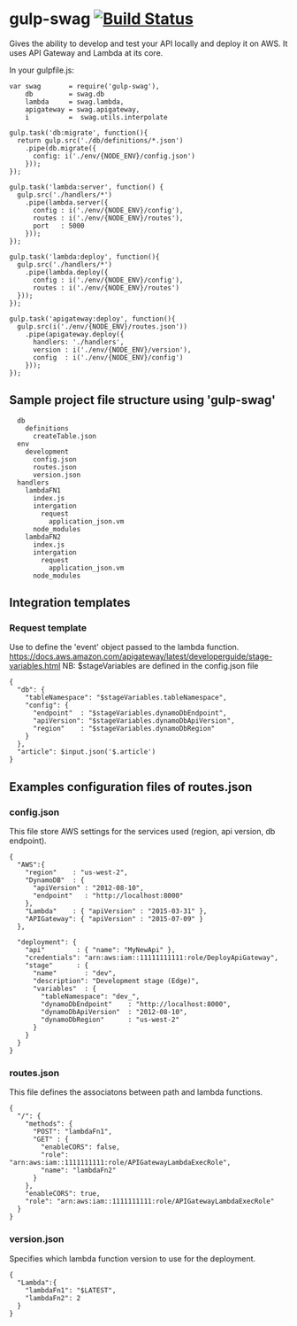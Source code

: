 # gulp-swag [![Build Status](https://api.travis-ci.org/zemis/gulp-swag.svg?branch=master)](https://travis-ci.org/zemis/gulp-swag)

Gives the ability to develop and test your API locally and deploy it on AWS.
It uses API Gateway and Lambda at its core.

In your gulpfile.js:


    var swag       = require('gulp-swag'),
        db         = swag.db
        lambda     = swag.lambda,
        apigateway = swag.apigateway,
        i          =  swag.utils.interpolate

    gulp.task('db:migrate', function(){
      return gulp.src('./db/definitions/*.json')
        .pipe(db.migrate({
          config: i('./env/{NODE_ENV}/config.json')
        }));
    });
    
    gulp.task('lambda:server', function() {
      gulp.src('./handlers/*')
        .pipe(lambda.server({
          config : i('./env/{NODE_ENV}/config'),
          routes : i('./env/{NODE_ENV}/routes'),
          port   : 5000
        }));
    });
    
    gulp.task('lambda:deploy', function(){
      gulp.src('./handlers/*')
        .pipe(lambda.deploy({
          config : i('./env/{NODE_ENV}/config'),
          routes : i('./env/{NODE_ENV}/routes')
      }));
    });
    
    gulp.task('apigateway:deploy', function(){
      gulp.src(i('./env/{NODE_ENV}/routes.json'))
        .pipe(apigateway.deploy({
          handlers: './handlers',
          version : i('./env/{NODE_ENV}/version'),
          config  : i('./env/{NODE_ENV}/config')
        }));
    });
  

## Sample project file structure using 'gulp-swag'


      db
        definitions
          createTable.json     
      env
        development
          config.json
          routes.json
          version.json
      handlers
        lambdaFN1
          index.js
          intergation
            request
              application_json.vm
          node_modules    
        lambdaFN2
          index.js
          intergation
            request
              application_json.vm
          node_modules


## Integration templates

### Request template
Use to define the 'event' object passed to the lambda function.
https://docs.aws.amazon.com/apigateway/latest/developerguide/stage-variables.html
NB: $stageVariables are defined in the config.json file


    {
      "db": {
        "tableNamespace": "$stageVariables.tableNamespace",
        "config": {
          "endpoint"  : "$stageVariables.dynamoDbEndpoint",
          "apiVersion": "$stageVariables.dynamoDbApiVersion",
          "region"    : "$stageVariables.dynamoDbRegion"
        }
      },
      "article": $input.json('$.article')
    }
      

## Examples configuration files of routes.json

### config.json
This file store AWS settings for the services used (region, api version, db endpoint).

    
    {
      "AWS":{
        "region"    : "us-west-2",
        "DynamoDB"  : {
          "apiVersion" : "2012-08-10",
          "endpoint"   : "http://localhost:8000"
        },
        "Lambda"    : { "apiVersion" : "2015-03-31" },
        "APIGateway": { "apiVersion" : "2015-07-09" }
      },
    
      "deployment": {
        "api"        : { "name": "MyNewApi" },
        "credentials": "arn:aws:iam::11111111111:role/DeployApiGateway",
        "stage"      : {
          "name"       : "dev",
          "description": "Development stage (Edge)",
          "variables"  : { 
            "tableNamespace": "dev_",
            "dynamoDbEndpoint"    : "http://localhost:8000",
            "dynamoDbApiVersion"  : "2012-08-10",
            "dynamoDbRegion"      : "us-west-2"
          }
        }
      }
    }


### routes.json
This file defines the associatons between path and lambda functions.

    
    {
      "/": {
        "methods": {
          "POST": "lambdaFn1",
          "GET" : {
            "enableCORS": false,
            "role": "arn:aws:iam::1111111111:role/APIGatewayLambdaExecRole",
            "name": "lambdaFn2"
          }
        },
        "enableCORS": true,
        "role": "arn:aws:iam::1111111111:role/APIGatewayLambdaExecRole"
      }
    }


### version.json
Specifies which lambda function version to use for the deployment.


    {
      "Lambda":{
        "lambdaFn1": "$LATEST",
        "lambdaFn2": 2
      }
    }
